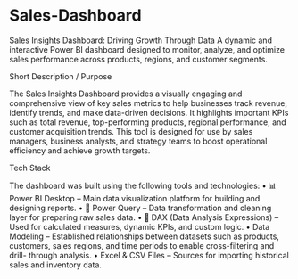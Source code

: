 # Sales-Dashboard

Sales Insights Dashboard:
Driving Growth Through Data
A dynamic and interactive Power BI dashboard designed to monitor, analyze, and optimize sales performance across products, regions, and customer segments.


Short Description / Purpose

The Sales Insights Dashboard provides a visually engaging and comprehensive view of key sales metrics to help businesses track revenue, identify trends, and make data-driven decisions. It highlights important KPIs such as total revenue, top-performing products, regional performance, and customer acquisition trends. This tool is designed for use by sales managers, business analysts, and strategy teams to boost operational efficiency and achieve growth targets.

Tech Stack

The dashboard was built using the following tools and technologies:
	•	📊 Power BI Desktop – Main data visualization platform for building and designing reports.
	•	🔄 Power Query – Data transformation and cleaning layer for preparing raw sales data.
	•	🧮 DAX (Data Analysis Expressions) – Used for calculated measures, dynamic KPIs, and custom logic.
	•	Data Modeling – Established relationships between datasets such as products, customers, sales regions, and time periods to enable cross-filtering and drill-         through analysis.
	•	Excel & CSV Files – Sources for importing historical sales and inventory data.
